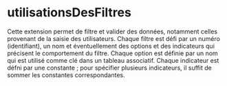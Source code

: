 # utilisationsDesFiltres
Cette extension permet de filtre et valider des données, notamment celles provenant de la saisie des utilisateurs. Chaque filtre est défi par un numéro (identifiant), un nom et éventuellement des options et des indicateurs qui précisent le comportement du filtre. Chaque option est définie par un nom qui est utilisé comme clé dans un tableau associatif. Chaque indicateur est défni par une constante ; pour spécifier plusieurs indicateurs, il suffit de sommer les constantes correspondantes.
